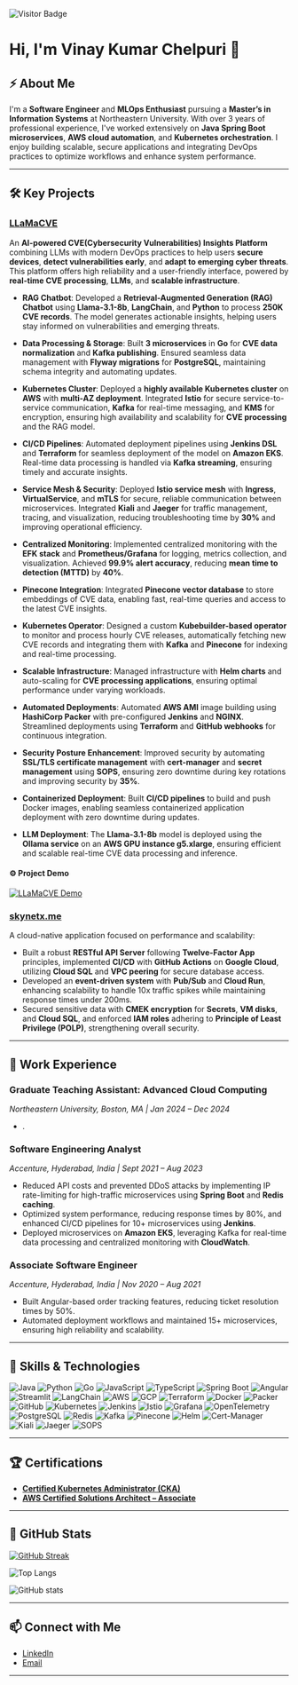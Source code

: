 ![Visitor Badge](https://visitor-badge.laobi.icu/badge?page_id=vk-NEU7)

# Hi, I'm Vinay Kumar Chelpuri 👋

## ⚡ About Me  
I'm a **Software Engineer** and **MLOps Enthusiast** pursuing a **Master’s in Information Systems** at Northeastern University. With over 3 years of professional experience, I've worked extensively on **Java Spring Boot microservices**, **AWS cloud automation**, and **Kubernetes orchestration**. I enjoy building scalable, secure applications and integrating DevOps practices to optimize workflows and enhance system performance.

---

## 🛠️ Key Projects  
### **[LLaMaCVE](https://github.com/cyse7125-su24-team10)**  
An **AI-powered CVE(Cybersecurity Vulnerabilities) Insights Platform** combining LLMs with modern DevOps practices to help users **secure devices**, **detect vulnerabilities early**, and **adapt to emerging cyber threats**. This platform offers high reliability and a user-friendly interface, powered by **real-time CVE processing**, **LLMs**, and **scalable infrastructure**.

- **RAG Chatbot**: Developed a **Retrieval-Augmented Generation (RAG) Chatbot** using **Llama-3.1-8b**, **LangChain**, and **Python** to process **250K CVE records**. The model generates actionable insights, helping users stay informed on vulnerabilities and emerging threats.

- **Data Processing & Storage**: Built **3 microservices** in **Go** for **CVE data normalization** and **Kafka publishing**. Ensured seamless data management with **Flyway migrations** for **PostgreSQL**, maintaining schema integrity and automating updates.

- **Kubernetes Cluster**: Deployed a **highly available Kubernetes cluster** on **AWS** with **multi-AZ deployment**. Integrated **Istio** for secure service-to-service communication, **Kafka** for real-time messaging, and **KMS** for encryption, ensuring high availability and scalability for **CVE processing** and the RAG model.

- **CI/CD Pipelines**: Automated deployment pipelines using **Jenkins DSL** and **Terraform** for seamless deployment of the model on **Amazon EKS**. Real-time data processing is handled via **Kafka streaming**, ensuring timely and accurate insights.

- **Service Mesh & Security**: Deployed **Istio service mesh** with **Ingress**, **VirtualService**, and **mTLS** for secure, reliable communication between microservices. Integrated **Kiali** and **Jaeger** for traffic management, tracing, and visualization, reducing troubleshooting time by **30%** and improving operational efficiency.

- **Centralized Monitoring**: Implemented centralized monitoring with the **EFK stack** and **Prometheus/Grafana** for logging, metrics collection, and visualization. Achieved **99.9% alert accuracy**, reducing **mean time to detection (MTTD)** by **40%**.

- **Pinecone Integration**: Integrated **Pinecone vector database** to store embeddings of CVE data, enabling fast, real-time queries and access to the latest CVE insights.

- **Kubernetes Operator**: Designed a custom **Kubebuilder-based operator** to monitor and process hourly CVE releases, automatically fetching new CVE records and integrating them with **Kafka** and **Pinecone** for indexing and real-time processing.

- **Scalable Infrastructure**: Managed infrastructure with **Helm charts** and auto-scaling for **CVE processing applications**, ensuring optimal performance under varying workloads.

- **Automated Deployments**: Automated **AWS AMI** image building using **HashiCorp Packer** with pre-configured **Jenkins** and **NGINX**. Streamlined deployments using **Terraform** and **GitHub webhooks** for continuous integration.

- **Security Posture Enhancement**: Improved security by automating **SSL/TLS certificate management** with **cert-manager** and **secret management** using **SOPS**, ensuring zero downtime during key rotations and improving security by **35%**.

- **Containerized Deployment**: Built **CI/CD pipelines** to build and push Docker images, enabling seamless containerized application deployment with zero downtime during updates.

- **LLM Deployment**: The **Llama-3.1-8b** model is deployed using the **Ollama service** on an **AWS GPU instance g5.xlarge**, ensuring efficient and scalable real-time CVE data processing and inference.

#### ⚙ Project Demo  
[![LLaMaCVE Demo](https://img.youtube.com/vi/WlghN6UE7YA/0.jpg)](https://www.youtube.com/watch?v=WlghN6UE7YA)

### **[skynetx.me](https://github.com/vk-NEU7/skynetx)**  
A cloud-native application focused on performance and scalability:  
- Built a robust **RESTful API Server** following **Twelve-Factor App** principles, implemented **CI/CD** with **GitHub Actions** on **Google Cloud**, utilizing **Cloud SQL** and **VPC peering** for secure database access.  
- Developed an **event-driven system** with **Pub/Sub** and **Cloud Run**, enhancing scalability to handle 10x traffic spikes while maintaining response times under 200ms.  
- Secured sensitive data with **CMEK encryption** for **Secrets**, **VM disks**, and **Cloud SQL**, and enforced **IAM roles** adhering to **Principle of Least Privilege (POLP)**, strengthening overall security.  

---

## 💼 Work Experience  

### **Graduate Teaching Assistant: Advanced Cloud Computing**  
*Northeastern University, Boston, MA | Jan 2024 – Dec 2024*  
- .  

### **Software Engineering Analyst**  
*Accenture, Hyderabad, India | Sept 2021 – Aug 2023*  
- Reduced API costs and prevented DDoS attacks by implementing IP rate-limiting for high-traffic microservices using **Spring Boot** and **Redis caching**.  
- Optimized system performance, reducing response times by 80%, and enhanced CI/CD pipelines for 10+ microservices using **Jenkins**.  
- Deployed microservices on **Amazon EKS**, leveraging Kafka for real-time data processing and centralized monitoring with **CloudWatch**.  

### **Associate Software Engineer**  
*Accenture, Hyderabad, India | Nov 2020 – Aug 2021*  
- Built Angular-based order tracking features, reducing ticket resolution times by 50%.  
- Automated deployment workflows and maintained 15+ microservices, ensuring high reliability and scalability.  

---

## 🔧 Skills & Technologies
![Java](https://img.shields.io/badge/Java-ED8B00?logo=java&logoColor=white)
![Python](https://img.shields.io/badge/Python-3776AB?logo=python&logoColor=white)
![Go](https://img.shields.io/badge/Go-00ADD8?logo=go&logoColor=white)
![JavaScript](https://img.shields.io/badge/JavaScript-F7DF1E?logo=javascript&logoColor=black)
![TypeScript](https://img.shields.io/badge/TypeScript-007ACC?logo=typescript&logoColor=white)
![Spring Boot](https://img.shields.io/badge/Spring%20Boot-6DB33F?logo=spring-boot&logoColor=white)
![Angular](https://img.shields.io/badge/Angular-DD0031?logo=angular&logoColor=white)
![Streamlit](https://img.shields.io/badge/Streamlit-FF4B4B?logo=streamlit&logoColor=white)
![LangChain](https://img.shields.io/badge/LangChain-FF5733?logo=chainlink&logoColor=white)
![AWS](https://img.shields.io/badge/Amazon_AWS-232F3E?logo=amazon-aws&logoColor=white)
![GCP](https://img.shields.io/badge/Google_Cloud-4285F4?logo=google-cloud&logoColor=white)
![Terraform](https://img.shields.io/badge/Terraform-623CE4?logo=terraform&logoColor=white)
![Docker](https://img.shields.io/badge/Docker-2496ED?logo=docker&logoColor=white)
![Packer](https://img.shields.io/badge/packer-%23E7EEF0.svg?logo=packer&logoColor=%2302A8EF)
![GitHub](https://img.shields.io/badge/GitHub-181717?logo=github&logoColor=white)
![Kubernetes](https://img.shields.io/badge/Kubernetes-326CE5?logo=kubernetes&logoColor=white)
![Jenkins](https://img.shields.io/badge/Jenkins-D24939?logo=jenkins&logoColor=white)
![Istio](https://img.shields.io/badge/Istio-466BB0?logo=istio&logoColor=white)
![Grafana](https://img.shields.io/badge/Grafana-F46800?logo=grafana&logoColor=white)
![OpenTelemetry](https://img.shields.io/badge/OpenTelemetry-3b82f6?logo=openTelemetry&logoColor=white)
![PostgreSQL](https://img.shields.io/badge/PostgreSQL-336791?logo=postgresql&logoColor=white)
![Redis](https://img.shields.io/badge/Redis-DC382D?logo=redis&logoColor=white)
![Kafka](https://img.shields.io/badge/Kafka-231F20?logo=apache-kafka&logoColor=white)
![Pinecone](https://img.shields.io/badge/Pinecone-00B1B0?logo=pinecone&logoColor=white)
![Helm](https://img.shields.io/badge/Helm-0F1689?logo=helm&logoColor=white)
![Cert-Manager](https://img.shields.io/badge/Cert%20Manager-00A99D?logo=cert-manager&logoColor=white)
![Kiali](https://img.shields.io/badge/Kiali-5F8D61?logo=kiali&logoColor=white)
![Jaeger](https://img.shields.io/badge/Jaeger-00B4B6?logo=jaeger&logoColor=white)
![SOPS](https://img.shields.io/badge/SOPS-2F2F2F?logo=sops&logoColor=white)



---

## 🏆 Certifications  
- **[Certified Kubernetes Administrator (CKA)](https://www.credly.com/badges/b88a39e3-bc9a-43a1-a597-19bb700b3a50/public_url)**  
- **[AWS Certified Solutions Architect – Associate](https://www.credly.com/badges/a0773eaf-4d97-48d8-960c-48a0cb43abd0/public_url)**  

---
## 🥷 GitHub Stats

[![GitHub Streak](https://streak-stats.demolab.com/?user=vk-NEU7)](https://git.io/streak-stats)

![Top Langs](https://github-readme-stats.vercel.app/api/top-langs/?username=vk-NEU7&size_weight=0.5&count_weight=0.5)

![GitHub stats](https://github-readme-stats.vercel.app/api?username=vk-NEU7&show_icons=true&theme=radical)

---

## 📫 Connect with Me  
- [LinkedIn](https://linkedin.com/in/vinaychelpuri) 
- [Email](mailto:chelpuri.v@northeastern.edu)  

---

